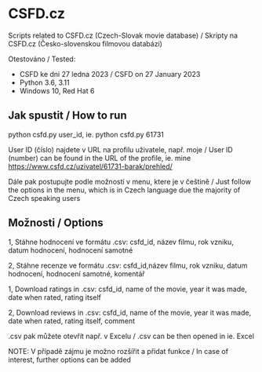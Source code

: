 # CSFD.cz
Scripts related to CSFD.cz (Czech-Slovak movie database) / Skripty na CSFD.cz (Česko-slovenskou filmovou databázi)

Otestováno / Tested:
  - CSFD ke dni 27 ledna 2023 / CSFD on 27 January 2023
  - Python 3.6, 3.11
  - Windows 10, Red Hat 6  

## Jak spustit / How to run
python csfd.py user_id, ie. python csfd.py 61731  

User ID (číslo) najdete v URL na profilu uživatele, např. moje / User ID (number) can be found in the URL of the profile, ie. mine  
https://www.csfd.cz/uzivatel/61731-barak/prehled/  
    
Dále pak postupujte podle možností v menu, ktere je v češtině / Just follow the options in the menu, which is in Czech language due the majority of Czech speaking users  
## Možnosti / Options
1, Stáhne hodnocení ve formátu .csv:
csfd_id, název filmu, rok vzniku, datum hodnocení, hodnocení samotné

2, Stáhne recenze ve formátu .csv:
csfd_id,název filmu, rok vzniku, datum hodnocení, hodnocení samotné, komentář


1, Download ratings in .csv:
csfd_id, name of the movie, year it was made, date when rated, rating itself

2, Download reviews in .csv:
csfd_id, name of the movie, year it was made, date when rated, rating itself, comment  

.csv pak můžete otevřít např. v Excelu / .csv can be then opened in ie. Excel  


NOTE: V případě zájmu je možno rozšířit a přidat funkce / In case of interest, further options can be added  
